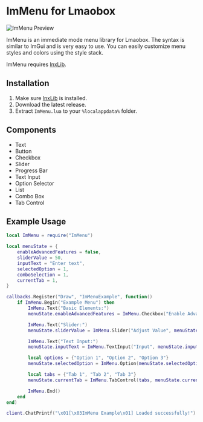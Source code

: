 # ImMenu for Lmaobox

![ImMenu Preview](https://github.com/titaniummachine1/Lmaobox-ImMenu/assets/78664175/ec273f48-c31c-45fa-a284-dd204017cfeb)

ImMenu is an immediate mode menu library for Lmaobox. The syntax is similar to ImGui and is very easy to use. You can easily customize menu styles and colors using the style stack.

ImMenu requires [lnxLib](https://github.com/lnx00/Lmaobox-Library).

## Installation

1. Make sure [lnxLib](https://github.com/lnx00/Lmaobox-Library) is installed.
2. Download the latest release.
3. Extract `ImMenu.lua` to your `%localappdata%` folder.

## Components

- Text
- Button
- Checkbox
- Slider
- Progress Bar
- Text Input
- Option Selector
- List
- Combo Box
- Tab Control

## Example Usage

```lua
local ImMenu = require("ImMenu")

local menuState = {
    enableAdvancedFeatures = false,
    sliderValue = 50,
    inputText = "Enter text",
    selectedOption = 1,
    comboSelection = 1,
    currentTab = 1,
}

callbacks.Register("Draw", "ImMenuExample", function()
    if ImMenu.Begin("Example Menu") then
        ImMenu.Text("Basic Elements:")
        menuState.enableAdvancedFeatures = ImMenu.Checkbox("Enable Advanced Features", menuState.enableAdvancedFeatures)

        ImMenu.Text("Slider:")
        menuState.sliderValue = ImMenu.Slider("Adjust Value", menuState.sliderValue, 0, 100)

        ImMenu.Text("Text Input:")
        menuState.inputText = ImMenu.TextInput("Input", menuState.inputText)

        local options = {"Option 1", "Option 2", "Option 3"}
        menuState.selectedOption = ImMenu.Option(menuState.selectedOption, options)

        local tabs = {"Tab 1", "Tab 2", "Tab 3"}
        menuState.currentTab = ImMenu.TabControl(tabs, menuState.currentTab)

        ImMenu.End()
    end
end)

client.ChatPrintf("\x01[\x03ImMenu Example\x01] Loaded successfully!")
